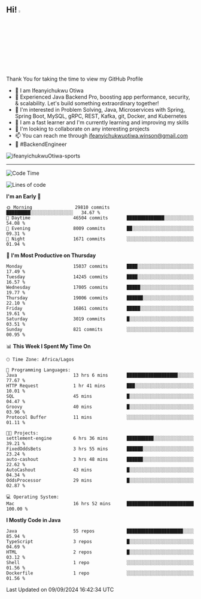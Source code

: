 <!-- BLOG-POST-LIST:START --><!-- BLOG-POST-LIST:END -->

## Hi! <img src="https://media.giphy.com/media/hvRJCLFzcasrR4ia7z/giphy.gif" width="4%"> 

Thank You for taking the time to view my GitHub Profile

- 👋 I am Ifeanyichukwu Otiwa
- 🚀 Experienced Java Backend Pro, boosting app performance, security, & scalability. Let's build something extraordinary together!
- 👀 I'm interested in Problem Solving, Java, Microservices with Spring, Spring Boot, MySQL, gRPC, REST, Kafka, git, Docker, and Kubernetes
- 🌱 I am a fast learner and I'm currently learning and improving my skills
- 💞️ I'm looking to collaborate on any interesting projects
- 📫 You can reach me through ifeanyichukwuotiwa.winson@gmail.com
- 🚀 #BackendEngineer

<p align="left" marginTop="10px"> <img src="https://komarev.com/ghpvc/?username=ifeanyichukwuOtiwa-sports&label=Profile%20views&color=0e75b6&style=for-the-badge" alt="ifeanyichukwuOtiwa-sports" /> </p>

***

<!--START_SECTION:waka-->
![Code Time](http://img.shields.io/badge/Code%20Time-2%2C881%20hrs%2036%20mins-blue)

![Lines of code](https://img.shields.io/badge/From%20Hello%20World%20I%27ve%20Written-21.2%20million%20lines%20of%20code-blue)

**I'm an Early 🐤** 

```text
🌞 Morning                29810 commits       █████████░░░░░░░░░░░░░░░░   34.67 % 
🌆 Daytime                46504 commits       ██████████████░░░░░░░░░░░   54.08 % 
🌃 Evening                8009 commits        ██░░░░░░░░░░░░░░░░░░░░░░░   09.31 % 
🌙 Night                  1671 commits        ░░░░░░░░░░░░░░░░░░░░░░░░░   01.94 % 
```
📅 **I'm Most Productive on Thursday** 

```text
Monday                   15037 commits       ████░░░░░░░░░░░░░░░░░░░░░   17.49 % 
Tuesday                  14245 commits       ████░░░░░░░░░░░░░░░░░░░░░   16.57 % 
Wednesday                17005 commits       █████░░░░░░░░░░░░░░░░░░░░   19.77 % 
Thursday                 19006 commits       ██████░░░░░░░░░░░░░░░░░░░   22.10 % 
Friday                   16861 commits       █████░░░░░░░░░░░░░░░░░░░░   19.61 % 
Saturday                 3019 commits        █░░░░░░░░░░░░░░░░░░░░░░░░   03.51 % 
Sunday                   821 commits         ░░░░░░░░░░░░░░░░░░░░░░░░░   00.95 % 
```


📊 **This Week I Spent My Time On** 

```text
🕑︎ Time Zone: Africa/Lagos

💬 Programming Languages: 
Java                     13 hrs 6 mins       ███████████████████░░░░░░   77.67 % 
HTTP Request             1 hr 41 mins        ███░░░░░░░░░░░░░░░░░░░░░░   10.01 % 
SQL                      45 mins             █░░░░░░░░░░░░░░░░░░░░░░░░   04.47 % 
Groovy                   40 mins             █░░░░░░░░░░░░░░░░░░░░░░░░   03.96 % 
Protocol Buffer          11 mins             ░░░░░░░░░░░░░░░░░░░░░░░░░   01.11 % 

🐱‍💻 Projects: 
settlement-engine        6 hrs 36 mins       ██████████░░░░░░░░░░░░░░░   39.21 % 
FixedOddsBets            3 hrs 55 mins       ██████░░░░░░░░░░░░░░░░░░░   23.24 % 
auto-cashout             3 hrs 48 mins       ██████░░░░░░░░░░░░░░░░░░░   22.62 % 
AutoCashout              43 mins             █░░░░░░░░░░░░░░░░░░░░░░░░   04.34 % 
OddsProcessor            29 mins             █░░░░░░░░░░░░░░░░░░░░░░░░   02.87 % 

💻 Operating System: 
Mac                      16 hrs 52 mins      █████████████████████████   100.00 % 
```

**I Mostly Code in Java** 

```text
Java                     55 repos            █████████████████████░░░░   85.94 % 
TypeScript               3 repos             █░░░░░░░░░░░░░░░░░░░░░░░░   04.69 % 
HTML                     2 repos             █░░░░░░░░░░░░░░░░░░░░░░░░   03.12 % 
Shell                    1 repo              ░░░░░░░░░░░░░░░░░░░░░░░░░   01.56 % 
Dockerfile               1 repo              ░░░░░░░░░░░░░░░░░░░░░░░░░   01.56 % 
```




 Last Updated on 09/09/2024 16:42:34 UTC
<!--END_SECTION:waka-->

<!--
<p align="center">
![trophy](https://github-profile-trophy.vercel.app/?username=ifeanyichukwuOtiwa-sports&theme=onedark) (https://github.com/ryo-ma/github-profile-trophy)
</p>
-->

<!---
ifeanyi-otiwa/ifeanyi-otiwa is a ✨ special ✨ repository because its `README.md` (this file) appears on your GitHub profile.
You can click the Preview link to take a look at your changes.
--->
